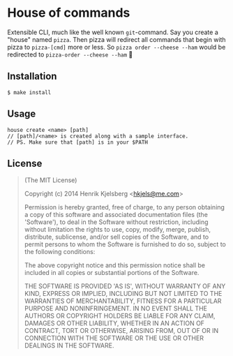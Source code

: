 
House of commands
=================

Extensible CLI, much like the well known `git`-command.
Say you create a "house" named `pizza`. Then pizza will redirect
all commands that begin with pizza to `pizza-[cmd]` more or less.
So `pizza order --cheese --ham` would be redirected to
`pizza-order --cheese --ham` :pizza:

## Installation

    $ make install

## Usage

    house create <name> [path]
    // [path]/<name> is created along with a sample interface.
    // PS. Make sure that [path] is in your $PATH

## License

> (The MIT License)
>
> Copyright (c) 2014 Henrik Kjelsberg &lt;hkjels@me.com&gt;
>
> Permission is hereby granted, free of charge, to any person obtaining
> a copy of this software and associated documentation files (the
> 'Software'), to deal in the Software without restriction, including
> without limitation the rights to use, copy, modify, merge, publish,
> distribute, sublicense, and/or sell copies of the Software, and to
> permit persons to whom the Software is furnished to do so, subject to
> the following conditions:
>
> The above copyright notice and this permission notice shall be
> included in all copies or substantial portions of the Software.
>
> THE SOFTWARE IS PROVIDED 'AS IS', WITHOUT WARRANTY OF ANY KIND,
> EXPRESS OR IMPLIED, INCLUDING BUT NOT LIMITED TO THE WARRANTIES OF
> MERCHANTABILITY, FITNESS FOR A PARTICULAR PURPOSE AND NONINFRINGEMENT.
> IN NO EVENT SHALL THE AUTHORS OR COPYRIGHT HOLDERS BE LIABLE FOR ANY
> CLAIM, DAMAGES OR OTHER LIABILITY, WHETHER IN AN ACTION OF CONTRACT,
> TORT OR OTHERWISE, ARISING FROM, OUT OF OR IN CONNECTION WITH THE
> SOFTWARE OR THE USE OR OTHER DEALINGS IN THE SOFTWARE.

